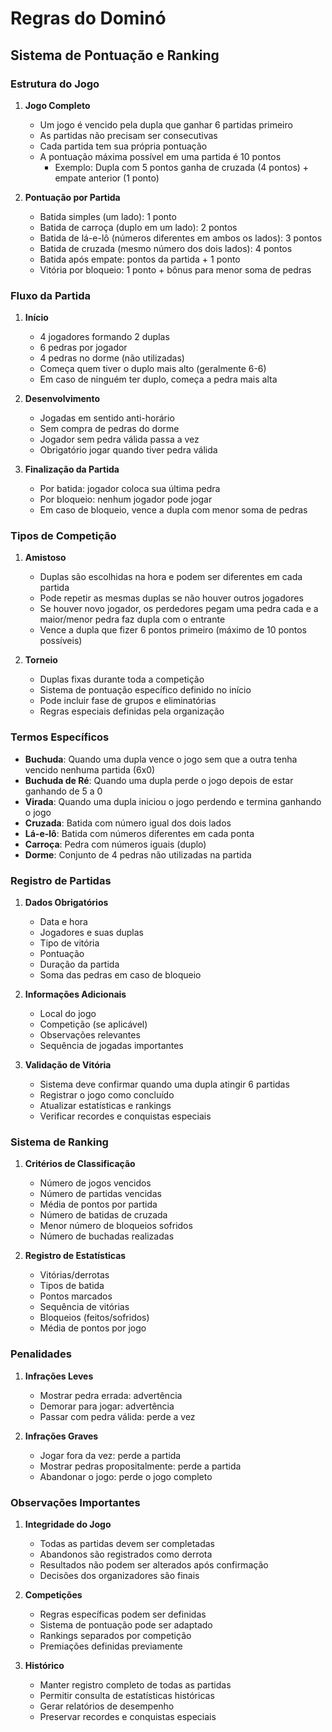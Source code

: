 # Regras do Dominó

## Sistema de Pontuação e Ranking

### Estrutura do Jogo

1. **Jogo Completo**
   - Um jogo é vencido pela dupla que ganhar 6 partidas primeiro
   - As partidas não precisam ser consecutivas
   - Cada partida tem sua própria pontuação
   - A pontuação máxima possível em uma partida é 10 pontos
     - Exemplo: Dupla com 5 pontos ganha de cruzada (4 pontos) + empate anterior (1 ponto)

2. **Pontuação por Partida**
   - Batida simples (um lado): 1 ponto
   - Batida de carroça (duplo em um lado): 2 pontos
   - Batida de lá-e-lô (números diferentes em ambos os lados): 3 pontos
   - Batida de cruzada (mesmo número dos dois lados): 4 pontos
   - Batida após empate: pontos da partida + 1 ponto
   - Vitória por bloqueio: 1 ponto + bônus para menor soma de pedras

### Fluxo da Partida

1. **Início**
   - 4 jogadores formando 2 duplas
   - 6 pedras por jogador
   - 4 pedras no dorme (não utilizadas)
   - Começa quem tiver o duplo mais alto (geralmente 6-6)
   - Em caso de ninguém ter duplo, começa a pedra mais alta

2. **Desenvolvimento**
   - Jogadas em sentido anti-horário
   - Sem compra de pedras do dorme
   - Jogador sem pedra válida passa a vez
   - Obrigatório jogar quando tiver pedra válida

3. **Finalização da Partida**
   - Por batida: jogador coloca sua última pedra
   - Por bloqueio: nenhum jogador pode jogar
   - Em caso de bloqueio, vence a dupla com menor soma de pedras

### Tipos de Competição

1. **Amistoso**
   - Duplas são escolhidas na hora e podem ser diferentes em cada partida
   - Pode repetir as mesmas duplas se não houver outros jogadores
   - Se houver novo jogador, os perdedores pegam uma pedra cada e a maior/menor pedra faz dupla com o entrante
   - Vence a dupla que fizer 6 pontos primeiro (máximo de 10 pontos possíveis)

2. **Torneio**
   - Duplas fixas durante toda a competição
   - Sistema de pontuação específico definido no início
   - Pode incluir fase de grupos e eliminatórias
   - Regras especiais definidas pela organização

### Termos Específicos

- **Buchuda**: Quando uma dupla vence o jogo sem que a outra tenha vencido nenhuma partida (6x0)
- **Buchuda de Ré**: Quando uma dupla perde o jogo depois de estar ganhando de 5 a 0
- **Virada**: Quando uma dupla iniciou o jogo perdendo e termina ganhando o jogo
- **Cruzada**: Batida com número igual dos dois lados
- **Lá-e-lô**: Batida com números diferentes em cada ponta
- **Carroça**: Pedra com números iguais (duplo)
- **Dorme**: Conjunto de 4 pedras não utilizadas na partida

### Registro de Partidas

1. **Dados Obrigatórios**
   - Data e hora
   - Jogadores e suas duplas
   - Tipo de vitória
   - Pontuação
   - Duração da partida
   - Soma das pedras em caso de bloqueio

2. **Informações Adicionais**
   - Local do jogo
   - Competição (se aplicável)
   - Observações relevantes
   - Sequência de jogadas importantes

3. **Validação de Vitória**
   - Sistema deve confirmar quando uma dupla atingir 6 partidas
   - Registrar o jogo como concluído
   - Atualizar estatísticas e rankings
   - Verificar recordes e conquistas especiais

### Sistema de Ranking

1. **Critérios de Classificação**
   - Número de jogos vencidos
   - Número de partidas vencidas
   - Média de pontos por partida
   - Número de batidas de cruzada
   - Menor número de bloqueios sofridos
   - Número de buchadas realizadas

2. **Registro de Estatísticas**
   - Vitórias/derrotas
   - Tipos de batida
   - Pontos marcados
   - Sequência de vitórias
   - Bloqueios (feitos/sofridos)
   - Média de pontos por jogo

### Penalidades

1. **Infrações Leves**
   - Mostrar pedra errada: advertência
   - Demorar para jogar: advertência
   - Passar com pedra válida: perde a vez

2. **Infrações Graves**
   - Jogar fora da vez: perde a partida
   - Mostrar pedras propositalmente: perde a partida
   - Abandonar o jogo: perde o jogo completo

### Observações Importantes

1. **Integridade do Jogo**
   - Todas as partidas devem ser completadas
   - Abandonos são registrados como derrota
   - Resultados não podem ser alterados após confirmação
   - Decisões dos organizadores são finais

2. **Competições**
   - Regras específicas podem ser definidas
   - Sistema de pontuação pode ser adaptado
   - Rankings separados por competição
   - Premiações definidas previamente

3. **Histórico**
   - Manter registro completo de todas as partidas
   - Permitir consulta de estatísticas históricas
   - Gerar relatórios de desempenho
   - Preservar recordes e conquistas especiais